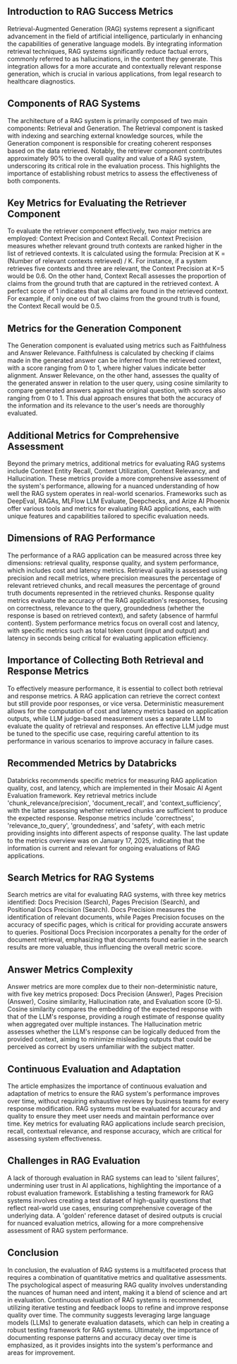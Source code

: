 ## Introduction to RAG Success Metrics
Retrieval-Augmented Generation (RAG) systems represent a significant advancement in the field of artificial intelligence, particularly in enhancing the capabilities of generative language models. By integrating information retrieval techniques, RAG systems significantly reduce factual errors, commonly referred to as hallucinations, in the content they generate. This integration allows for a more accurate and contextually relevant response generation, which is crucial in various applications, from legal research to healthcare diagnostics.

## Components of RAG Systems
The architecture of a RAG system is primarily composed of two main components: Retrieval and Generation. The Retrieval component is tasked with indexing and searching external knowledge sources, while the Generation component is responsible for creating coherent responses based on the data retrieved. Notably, the retriever component contributes approximately 90% to the overall quality and value of a RAG system, underscoring its critical role in the evaluation process. This highlights the importance of establishing robust metrics to assess the effectiveness of both components.

## Key Metrics for Evaluating the Retriever Component
To evaluate the retriever component effectively, two major metrics are employed: Context Precision and Context Recall. Context Precision measures whether relevant ground truth contexts are ranked higher in the list of retrieved contexts. It is calculated using the formula: Precision at K = (Number of relevant contexts retrieved) / K. For instance, if a system retrieves five contexts and three are relevant, the Context Precision at K=5 would be 0.6. On the other hand, Context Recall assesses the proportion of claims from the ground truth that are captured in the retrieved context. A perfect score of 1 indicates that all claims are found in the retrieved context. For example, if only one out of two claims from the ground truth is found, the Context Recall would be 0.5.

## Metrics for the Generation Component
The Generation component is evaluated using metrics such as Faithfulness and Answer Relevance. Faithfulness is calculated by checking if claims made in the generated answer can be inferred from the retrieved context, with a score ranging from 0 to 1, where higher values indicate better alignment. Answer Relevance, on the other hand, assesses the quality of the generated answer in relation to the user query, using cosine similarity to compare generated answers against the original question, with scores also ranging from 0 to 1. This dual approach ensures that both the accuracy of the information and its relevance to the user's needs are thoroughly evaluated.

## Additional Metrics for Comprehensive Assessment
Beyond the primary metrics, additional metrics for evaluating RAG systems include Context Entity Recall, Context Utilization, Context Relevancy, and Hallucination. These metrics provide a more comprehensive assessment of the system's performance, allowing for a nuanced understanding of how well the RAG system operates in real-world scenarios. Frameworks such as DeepEval, RAGAs, MLFlow LLM Evaluate, Deepchecks, and Arize AI Phoenix offer various tools and metrics for evaluating RAG applications, each with unique features and capabilities tailored to specific evaluation needs.

## Dimensions of RAG Performance
The performance of a RAG application can be measured across three key dimensions: retrieval quality, response quality, and system performance, which includes cost and latency metrics. Retrieval quality is assessed using precision and recall metrics, where precision measures the percentage of relevant retrieved chunks, and recall measures the percentage of ground truth documents represented in the retrieved chunks. Response quality metrics evaluate the accuracy of the RAG application's responses, focusing on correctness, relevance to the query, groundedness (whether the response is based on retrieved context), and safety (absence of harmful content). System performance metrics focus on overall cost and latency, with specific metrics such as total token count (input and output) and latency in seconds being critical for evaluating application efficiency.

## Importance of Collecting Both Retrieval and Response Metrics
To effectively measure performance, it is essential to collect both retrieval and response metrics. A RAG application can retrieve the correct context but still provide poor responses, or vice versa. Deterministic measurement allows for the computation of cost and latency metrics based on application outputs, while LLM judge-based measurement uses a separate LLM to evaluate the quality of retrieval and responses. An effective LLM judge must be tuned to the specific use case, requiring careful attention to its performance in various scenarios to improve accuracy in failure cases.

## Recommended Metrics by Databricks
Databricks recommends specific metrics for measuring RAG application quality, cost, and latency, which are implemented in their Mosaic AI Agent Evaluation framework. Key retrieval metrics include 'chunk_relevance/precision', 'document_recall', and 'context_sufficiency', with the latter assessing whether retrieved chunks are sufficient to produce the expected response. Response metrics include 'correctness', 'relevance_to_query', 'groundedness', and 'safety', with each metric providing insights into different aspects of response quality. The last update to the metrics overview was on January 17, 2025, indicating that the information is current and relevant for ongoing evaluations of RAG applications.

## Search Metrics for RAG Systems
Search metrics are vital for evaluating RAG systems, with three key metrics identified: Docs Precision (Search), Pages Precision (Search), and Positional Docs Precision (Search). Docs Precision measures the identification of relevant documents, while Pages Precision focuses on the accuracy of specific pages, which is critical for providing accurate answers to queries. Positional Docs Precision incorporates a penalty for the order of document retrieval, emphasizing that documents found earlier in the search results are more valuable, thus influencing the overall metric score.

## Answer Metrics Complexity
Answer metrics are more complex due to their non-deterministic nature, with five key metrics proposed: Docs Precision (Answer), Pages Precision (Answer), Cosine similarity, Hallucination rate, and Evaluation score (0-5). Cosine similarity compares the embedding of the expected response with that of the LLM's response, providing a rough estimate of response quality when aggregated over multiple instances. The Hallucination metric assesses whether the LLM's response can be logically deduced from the provided context, aiming to minimize misleading outputs that could be perceived as correct by users unfamiliar with the subject matter.

## Continuous Evaluation and Adaptation
The article emphasizes the importance of continuous evaluation and adaptation of metrics to ensure the RAG system's performance improves over time, without requiring exhaustive reviews by business teams for every response modification. RAG systems must be evaluated for accuracy and quality to ensure they meet user needs and maintain performance over time. Key metrics for evaluating RAG applications include search precision, recall, contextual relevance, and response accuracy, which are critical for assessing system effectiveness.

## Challenges in RAG Evaluation
A lack of thorough evaluation in RAG systems can lead to 'silent failures', undermining user trust in AI applications, highlighting the importance of a robust evaluation framework. Establishing a testing framework for RAG systems involves creating a test dataset of high-quality questions that reflect real-world use cases, ensuring comprehensive coverage of the underlying data. A 'golden' reference dataset of desired outputs is crucial for nuanced evaluation metrics, allowing for a more comprehensive assessment of RAG system performance.

## Conclusion
In conclusion, the evaluation of RAG systems is a multifaceted process that requires a combination of quantitative metrics and qualitative assessments. The psychological aspect of measuring RAG quality involves understanding the nuances of human need and intent, making it a blend of science and art in evaluation. Continuous evaluation of RAG systems is recommended, utilizing iterative testing and feedback loops to refine and improve response quality over time. The community suggests leveraging large language models (LLMs) to generate evaluation datasets, which can help in creating a robust testing framework for RAG systems. Ultimately, the importance of documenting response patterns and accuracy decay over time is emphasized, as it provides insights into the system's performance and areas for improvement.